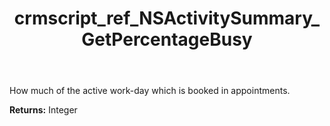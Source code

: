 ﻿---
title: crmscript_ref_NSActivitySummary_GetPercentageBusy
description: Integer NSActivitySummary.GetPercentageBusy()
intellisense: NSActivitySummary.GetPercentageBusy
keywords: NSActivitySummary, GetPercentageBusy
so.topic: reference
---

How much of the active work-day which is booked in appointments.

**Returns:** Integer


